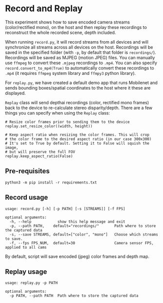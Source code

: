 # Record and Replay

This experiment shows how to save encoded camera streams (color/rectified mono), on the host and then replay these recordings to reconstruct
the whole recorded scene, depth included.

When running `record.py`, it will record streams from all devices and will synchronize all streams across all devices on the host. Recordings
will be saved in the specified folder (with `-p`, by default that folder is `recordings/`). Recordings will be saved as MJPEG (motion JPEG)
files. You can manually use `ffmpeg` to convert these `.mjpeg` recordings to `.mp4`. You can also specify `record.convert_to_mp4(True)` to
automatically convert these recordings to `.mp4` (it requires `ffmpeg` system library and `ffmpy3` python library).

For `replay.py`, we have created a default demo app that runs Mobilenet and sends bounding boxes/spatial coordinates to the host where
it these are displayed.

`Replay` class will send depthai recordings (color, rectified mono frames) back to the device to re-calculate stereo disparity/depth. There are a few things you can
specify when using the `Replay` class:

```
# Resize color frames prior to sending them to the device
replay.set_resize_color((width, height))

# Keep aspect ratio when resizing the color frames. This will crop
# the color frame to the desired aspect ratio (in our case 300x300)
# It's set to True by default. Setting it to False will squish the image,
# but will preserve the full FOV
replay.keep_aspect_ratio(False)
```


## Pre-requisites

```
python3 -m pip install -r requirements.txt
```

## Record usage
```
usage: record.py [-h] [-p PATH] [-s [STREAMS]] [-f FPS]

optional arguments:
  -h, --help            show this help message and exit
  -p, --path PATH,    default="recordings/"       Path where to store the captured data
  -s, --save STREAMS, default=["color", "mono"]   Choose which streams to save.
  -f, --fps FPS_NUM,  default=30                  Camera sensor FPS, applied to all cams
```

By default, script will save encoded (jpeg) color frames and depth map.
## Replay usage
```
usage: replay.py -p PATH

optional arguments:
  -p PATH, --path PATH  Path where to store the captured data
```
